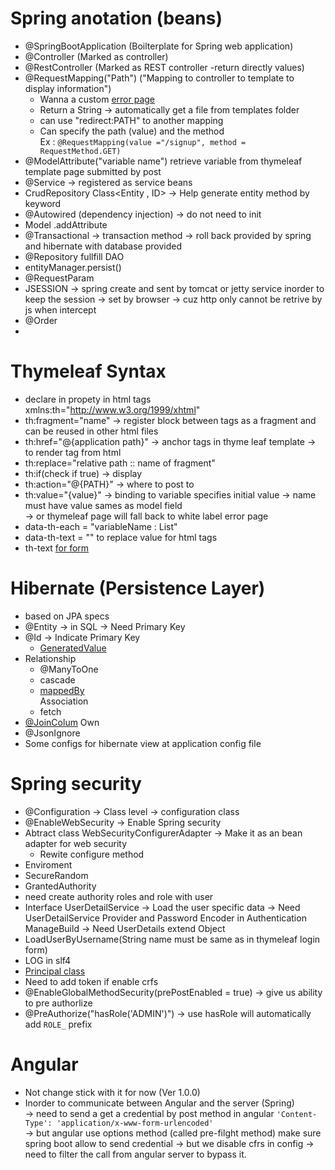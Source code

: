 # Spring anotation (beans)

- @SpringBootApplication (Boilterplate for Spring web application)
- @Controller (Marked as controller)
- @RestController (Marked as REST controller -return directly values)
- @RequestMapping("Path") ("Mapping to controller to template to display information")
  - Wanna a custom [error page](https://www.baeldung.com/spring-boot-custom-error-page)
  - Return a String -> automatically get a file from templates folder
  - can use "redirect:PATH" to another mapping
  - Can specify the path (value) and the method
    <br>Ex : `@RequestMapping(value ="/signup", method = RequestMethod.GET)`
- @ModelAttribute("variable name") retrieve variable from thymeleaf template page submitted by post
- @Service -> registered as service beans
- CrudRepository Class<Entity , ID> -> Help generate entity method by keyword
- @Autowired (dependency injection) -> do not need to init
- Model .addAttribute
- @Transactional -> transaction method -> roll back provided by spring and hibernate with database provided
- @Repository fullfill DAO
- entityManager.persist()
- @RequestParam
- JSESSION -> spring create and sent by tomcat or jetty service inorder to keep the session -> set by browser -> cuz http only cannot be retrive by js when intercept
- @Order
-

# Thymeleaf Syntax

- declare in propety in html tags xmlns:th="http://www.w3.org/1999/xhtml"
- th:fragment="name" -> register block between tags as a fragment and can be reused in other html files
- th:href="@{application path}" -> anchor tags in thyme leaf template -> to render tag from html
- th:replace="relative path :: name of fragment"
- th:if(check if true) -> display
- th:action="@{PATH}" -> where to post to
- th:value="{value}" -> binding to variable specifies initial value -> name must have value sames as model field
  <br> -> or thymeleaf page will fall back to white label error page
- data-th-each = "variableName : List"
- data-th-text = "" to replace value for html tags
- th-text [for form](https://stackoverflow.com/questions/62098700/whats-the-difference-between-data-th-text-and-thtext-in-spring-thymeleaf)

# Hibernate (Persistence Layer)

- based on JPA specs
- @Entity -> in SQL -> Need Primary Key
- @Id -> Indicate Primary Key
  - [GeneratedValue](https://www.objectdb.com/java/jpa/entity/generated)
- Relationship
  - @ManyToOne
  - cascade
  - [mappedBy](https://www.baeldung.com/jpa-joincolumn-vs-mappedby)
    <br> Association
  - fetch
- [@JoinColum](https://www.baeldung.com/jpa-join-column) Own
- @JsonIgnore
- Some configs for hibernate view at application config file

# Spring security

- @Configuration -> Class level -> configuration class
- @EnableWebSecurity -> Enable Spring security
- Abtract class WebSecurityConfigurerAdapter -> Make it as an bean adapter for web security
  - Rewite configure method
- Enviroment
- SecureRandom
- GrantedAuthority
- need create authority roles and role with user
- Interface UserDetailService -> Load the user specific data -> Need UserDetailService Provider and Password Encoder in Authentication ManageBuild -> Need UserDetails extend Object
- LoadUserByUsername(String name must be same as in thymeleaf login form)
- LOG in slf4
- [Principal class](https://stackoverflow.com/questions/37499307/whats-the-principal-in-spring-security)
- Need to add token if enable crfs
- @EnableGlobalMethodSecurity(prePostEnabled = true) -> give us ability to pre authorlize
- @PreAuthorize("hasRole('ADMIN')") -> use hasRole will automatically add `ROLE_` prefix

# Angular

- Not change stick with it for now (Ver 1.0.0)
- Inorder to communicate between Angular and the server (Spring) <br>
  -> need to send a get a credential by post method in angular `'Content-Type': 'application/x-www-form-urlencoded'` <br>
  -> but angular use options method (called pre-filght method) make sure spring boot allow to send credential -> but we disable cfrs in config -> need to filter the call from angular server to bypass it.
